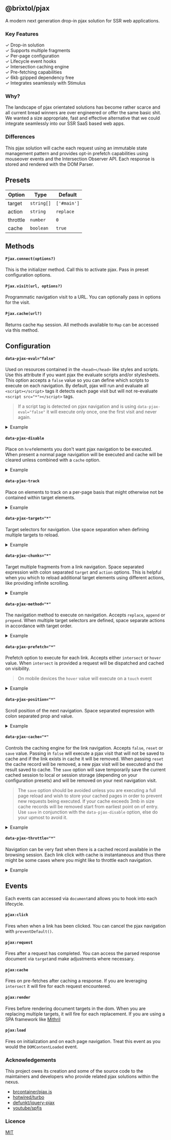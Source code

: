 ## @brixtol/pjax

A modern next generation drop-in pjax solution for SSR web applications.

### Key Features

✓ Drop-in solution<br>
✓ Supports multiple fragments<br>
✓ Per-page configuration<br>
✓ Lifecycle event hooks<br>
✓ Intersection caching engine<br>
✓ Pre-fetching capabilities<br>
✓ 6kb gzipped dependency free <br>
✓ Integrates seamlessly with Stimulus<br>

### Why?

The landscape of pjax orientated solutions has become rather scarce and all current bread winners are over engineered or offer the same basic shit. We wanted a size appropriate, fast and effective alternative that we could integrate seamlessly into our SSR SaaS based web apps.

### Differences

This pjax solution will cache each request using an immutable state management pattern and provides opt-in prefetch capabilities using mouseover events and the Intersection Observer API. Each response is stored and rendered with the DOM Parser.

## Presets

| Option   | Type       | Default     |
| -------- | ---------- | ----------- |
| target   | `string[]` | `['#main']` |
| action   | `string`   | `replace`   |
| throttle | `number`   | `0`         |
| cache    | `boolean`  | `true`      |

## Methods

#### `Pjax.connect(options?)`

This is the initializer method. Call this to activate pjax. Pass in preset configuration options.

#### `Pjax.visit(url, options?)`

Programmatic navigation visit to a URL. You can optionally pass in options for the visit.

#### `Pjax.cache(url?)`

Returns cache `Map` session. All methods available to `Map` can be accessed via this method.

## Configuration

#### `data-pjax-eval="false"`

Used on resources contained in the `<head></head>` like styles and scripts. Use this attribute if you want pjax the evaluate scripts and/or stylesheets. This option accepts a `false` value so you can define which scripts to execute on each navigation. By default, pjax will run and evaluate all `<script></script>` tags it detects each page visit but will not re-evaluate `<script src="*"></script>` tags.

> If a script tag is detected on pjax navigation and is using `data-pjax-eval="false"` it will execute only once, one the first visit and never again.

<details>
<summary>
Example
</summary>

```html
<script>
  console.log("I will run on every navigation");
</script>

<!-- script will also run once if detected on pjax navigation -->
<script data-pjax-eval="false">
  console.log("I will run on initialization only!");
</script>
```

</details>

#### `data-pjax-disable`

Place on `href`elements you don't want pjax navigation to be executed. When present a normal page navigation will be executed and cache will be cleared unless combined with a `cache` option.

<details>
<summary>
Example
</summary>

Clicking this link will clear cache and normal page navigation will be executed.

```html
<a href="*" data-pjax-disable></a>
```

Clicking this link will clear cache and normal page navigation will be executed.

```html
<a href="*" data-pjax-disable></a>
```

</details>

#### `data-pjax-track`

Place on elements to track on a per-page basis that might otherwise not be contained within target elements.

<details>
<summary>
Example
</summary>

Lets assume you are navigating from `Page 1` to `Page 2` and `#main` is your defined target. When you navigate from `Page 1` only the `#main` target will be replaced and any other dom elements will be skipped that are not contained within that target. In order for Pjax to work as efficiently as possible any elements located outside of a target/s does not exist on the initialization page it will be added a new page navigation.

###### Page 1

```html
<nav>
  <a href="/page-1">Page 1</a>
  <!-- You are currently here -->
  <a href="/page-2">Page 2</a>
</nav>

<div id="#main">
  I will be replaced, I am active on every page.
  <div></div>
</div>
```

###### Page 2

```html
<nav>
  <a href="/page-1">Page 1</a>
  <a href="/page-2">Page 2</a>
  <!-- You are now here -->
</nav>

<div id="#main">
  I will be replaced, I am active on every page.
  <div>
    <!-- This element will be appended to the dom -->
    <div data-pjax-track>
      I am outside of target and will be tracked if Pjax was initialized on Page
      1
    </div>

    <!-- This element will not be appended to the dom -->
    <div>I will not be tracked unless Pjax was initialized on Page 2</div>
  </div>
</div>
```

> If pjax was initialized on `Page 2` the tracked element pjax would have knowledge of the tracked element before navigation as reference to the element exists on initialization. In such a situation, pjax will mark the tracked element internally.

</details>

#### `data-pjax-target="*"`

Target selectors for navigation. Use space separation when defining multiple targets to reload.

<details>
<summary>
Example
</summary>

```html
<a data-pjax-target="#header #main #footer" href="*"></a>
```

</details>

#### `data-pjax-chunks="*"`

Target multiple fragments from a link navigation. Space separated expression with colon separated `target` and `action` options. This is helpful when you which to reload additional target elements using different actions, like providing infinite scrolling.

<details>
<summary>
Example
</summary>

```html
<!-- This will replace the #header element and append to #products element -->

<a
  data-pjax-chunks="#header:replace #products:append"
  href="/products?page=2"
></a>
```

</details>

#### `data-pjax-method="*"`

The navigation method to execute on navigation. Accepts `replace`, `append` or `prepend`. When multiple target selectors are defined, space separate actions in accordance with target order.

<details>
<summary>
Example
</summary>

```html
<a data-pjax-method="replace" href="*"></a>
```

</details>

#### `data-pjax-prefetch="*"`

Prefetch option to execute for each link. Accepts either `intersect` or `hover` value. When `intersect` is provided a request will be dispatched and cached on visibility.

> On mobile devices the `hover` value will execute on a `touch` event

<details>
<summary>
Example
</summary>

```html
<a data-pjax-prefetch="intersect" href="*"></a>
```

</details>

#### `data-pjax-position="*"`

Scroll position of the next navigation. Space separated expression with colon separated prop and value.

<details>
<summary>
Example
</summary>

```html
<!-- This next navigation will load at 1000px from top of page  -->

<a data-pjax-position="y:1000 x:0" href="*"></a>
```

</details>

#### `data-pjax-cache="*"`

Controls the caching engine for the link navigation. Accepts `false`, `reset` or `save` value. Passing in `false` will execute a pjax visit that will not be saved to cache and if the link exists in cache it will be removed. When passing `reset` the cache record will be removed, a new pjax visit will be executed and the result saved to cache. The `save` option will save temporarily save the current cached session to local or session storage (depending on your configuration presets) and will be removed on your next navigation visit.

> The `save` option should be avoided unless you are executing a full page reload and wish to store your cached pages in order to prevent new requests being executed. If your cache exceeds 3mb in size cache records will be removed start from earliest point on of entry. Use `save` in conjunction with the `data-pjax-disable` option, else do your upmost to avoid it.

<details>
<summary>
Example
</summary>

```html
<a data-pjax-cache="false" href="*"></a>
```

</details>

#### `data-pjax-throttle="*"`

Navigation can be very fast when there is a cached record available in the browsing session. Each link click with cache is instantaneous and thus there might be some cases where you might like to throttle each navigation.

<details>
<summary>
Example
</summary>

```html
<!-- the navigation will load over a 500ms time frame -->
<a data-pjax-throttle="500" href="*"></a>
```

</details>

## Events

Each events can accessed via `document`and allows you to hook into each lifecycle.

#### `pjax:click`

Fires when when a link has been clicked. You can cancel the pjax navigation with `preventDefault()`.

#### `pjax:request`

Fires after a request has completed. You can access the parsed response document via `target`and make adjustments where necessary.

#### `pjax:cache`

Fires on pre-fetches after caching a response. If you are leveraging `intersect` it will fire for each request encountered.

#### `pjax:render`

Fires before rendering document targets in the dom. When you are replacing multiple targets, it will fire for each replacement. If you are using a SPA framework like [Mithril](#)

#### `pjax:load`

Fires on initialization and on each page navigation. Treat this event as you would the `DOMContentLoaded` event.

### Acknowledgements

This project owes its creation and some of the source code to the maintainers and developers who provide related pjax solutions within the nexus.

- [brcontainer/pjax.js](#)
- [hotwired/turbo](#)
- [defunkt/jquery-pjax](#)
- [youtube/spfjs](#)

### Licence

[MIT](#)
